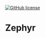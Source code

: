 [![GitHub license](https://img.shields.io/github/license/mashape/apistatus.svg)](https://github.com/melalex/zephyr/blob/master/LICENCE)

# Zephyr
